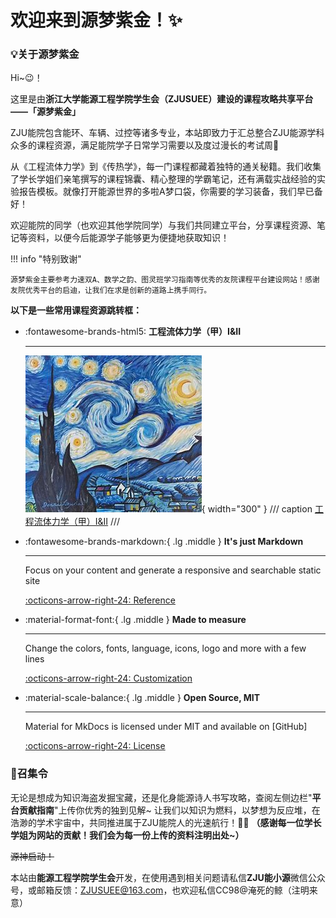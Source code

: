 # 欢迎来到源梦紫金！✨

### 💡关于源梦紫金

Hi~😉！

这里是由**浙江大学能源工程学院学生会（ZJUSUEE）**建设的课程攻略共享平台——**「源梦紫金」**

ZJU能院包含能环、车辆、过控等诸多专业，本站即致力于汇总整合ZJU能源学科众多的课程资源，满足能院学子日常学习需要以及度过漫长的考试周🌟

从《工程流体力学》到《传热学》，每一门课程都藏着独特的通关秘籍。我们收集了学长学姐们亲笔撰写的课程锦囊、精心整理的学霸笔记，还有满载实战经验的实验报告模板。就像打开能源世界的多啦A梦口袋，你需要的学习装备，我们早已备好！

欢迎能院的同学（也欢迎其他学院同学）与我们共同建立平台，分享课程资源、笔记等资料，以便今后能源学子能够更为便捷地获取知识！

!!! info "特别致谢"

    源梦紫金主要参考力速双A、数学之韵、图灵班学习指南等优秀的友院课程平台建设网站！感谢友院优秀平台的启迪，让我们在求是创新的道路上携手同行。

**以下是一些常用课程资源跳转框：**

<div class="grid cards" markdown>

-   :fontawesome-brands-html5: __工程流体力学（甲）I&II__

    ---

    ![Image title](./courses/public/fundamental/工程流体力学（甲）/starrynight.jpg){ width="300" }
    /// caption
    [工程流体力学（甲）I&II](./courses/public/fundamental/工程流体力学（甲）.md)
    ///

-   :fontawesome-brands-markdown:{ .lg .middle } __It's just Markdown__

    ---

    Focus on your content and generate a responsive and searchable static site

    [:octicons-arrow-right-24: Reference](#)

-   :material-format-font:{ .lg .middle } __Made to measure__

    ---

    Change the colors, fonts, language, icons, logo and more with a few lines

    [:octicons-arrow-right-24: Customization](#)

-   :material-scale-balance:{ .lg .middle } __Open Source, MIT__

    ---

    Material for MkDocs is licensed under MIT and available on [GitHub]

    [:octicons-arrow-right-24: License](#)

</div>

### 🚩召集令

无论是想成为知识海盗发掘宝藏，还是化身能源诗人书写攻略，查阅左侧边栏"**平台贡献指南**"上传你优秀的独到见解~
让我们以知识为燃料，以梦想为反应堆，在浩渺的学术宇宙中，共同推进属于ZJU能院人的光速航行！🔋🚀
**（感谢每一位学长学姐为网站的贡献！我们会为每一份上传的资料注明出处~）**

~~源神启动！~~

本站由**能源工程学院学生会**开发，在使用遇到相关问题请私信**ZJU能小源**微信公众号，或邮箱反馈：ZJUSUEE@163.com，也欢迎私信CC98@淹死的鲸（注明来意）


